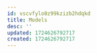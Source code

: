```yaml
---
id: vscvfylo0z99kzizb2hdqkd
title: Models
desc: ''
updated: 1724626792717
created: 1724626792717
---
```

